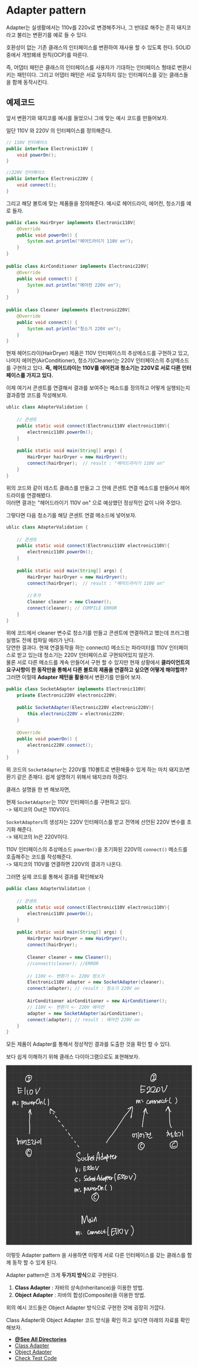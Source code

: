 # Adapter pattern

Adapter는 실생활에서는 110v를 220v로 변경해주거나, 그 반대로 해주는 흔히 돼지코 라고 불리는 변환기를 예로 들 수 있다.

호환성이 없는 기존 클래스의 인터페이스를 변환하여 재사용 할 수 있도록 한다. SOLID 중에서 개방폐쇄 원칙(OCP)를 따른다.

즉, 어댑터 패턴은 클래스의 인터페이스를 사용자가 기대하는 인터페이스 형태로 변환시키는 패턴이다. 그리고 어댑터 패턴은 서로 일치하지 않는 인터페이스를 갖는 클래스들을 함께 동작시킨다.

## 예제코드

앞서 변환기와 돼지코를 예시를 들었으니 그에 맞는 예시 코드를 만들어보자.

일단 110V 와 220V 의  인터페이스를 정의해준다.

```java
// 110V 인터페이스
public interface Electronic110V {
    void powerOn();
}
```
```java
//220V 인터페이스
public interface Electronic220V {
    void connect();
}
```

그리고 해당 볼트에 맞는 제품들을 정의해준다. 예시로 헤어드라이, 에어컨, 청소기를 예로 들자.

```java
public class HairDryer implements Electronic110V{
    @Override
    public void powerOn() {
        System.out.println("헤어드라이기 110V on");
    }
}

public class AirConditioner implements Electronic220V{
    @Override
    public void connect() {
        System.out.println("에어컨 220V on");
    }
}

public class Cleaner implements Electronic220V{
    @Override
    public void connect() {
        System.out.println("청소기 220V on");
    }
}
```
현재 헤어드라이(HairDryer) 제품은 110V 인터페이스의 추상메소드를 구현하고 있고, 나머지 에어컨(AirConditioner), 청소기(Cleaner)는 220V 인터페이스의 추상메소드를 구현하고 있다.
**즉, 헤어드라이는 110V를 에어컨과 청소기는 220V로 서로 다른 인터페이스를 가지고 있다.**

이제 여기서 콘센트를 연결해서 결과를 보여주는 메소드를 정의하고 어떻게 실행되는지 결과증명 코드를 작성해보자.

```java
ublic class AdapterValidation {
    
    // 콘센트
    public static void connect(Electronic110V electronic110V){
        electronic110V.powerOn();
    }

    public static void main(String[] args) {
        HairDryer hairDryer = new HairDryer();
        connect(hairDryer);  // result : "헤어드라이기 110V on"
    }
}
```

위의 코드와 같이 테스트 클래스를 만들고 그 안에 콘센트 연결 메소드를 만들어서 헤어드라이를 연결해봤다. <br/>
이러면 결과는 "헤어드라이기 110V on" 으로 예상했던 정상적인 값이 나와 주었다.

그렇다면 다음 청소기를 해당 콘센트 연결 메소드에 넣어보자.

```java
ublic class AdapterValidation {
    
    // 콘센트
    public static void connect(Electronic110V electronic110V){
        electronic110V.powerOn();
    }

    public static void main(String[] args) {
        HairDryer hairDryer = new HairDryer();
        connect(hairDryer);  // result : "헤어드라이기 110V on"

        //추가
        Cleaner cleaner = new Cleaner();
        connect(cleaner); // COMPILE ERROR
    }
}
```

위에 코드에서 cleaner 변수로 청소기를 만들고 콘센트에 연결하려고 했는데 프러그램 실행도 전에 컴파일 에러가 난다. <br/>
당연한 결과다. 현재 연결동작을 하는 connect() 메소드는 파라미터를 110V 인터페이스로 받고 있는데 청소기는 220V 인터페이스로 구현되어있지 않은가.<br/>
물론 서로 다른 메소드를 계속 만들어서 구현 할 수 있지만 현재 상황에서 **클라이언트의 요구사항이 한 동작만을 통해서 다른 볼트의 제품을 연결하고 싶으면 어떻게 해야할까?**
그러면 이럴때 **Adapter 패턴을 활용**해서 변환기를 만들어 보자.

```java
public class SocketAdapter implements Electronic110V{
    private Electronic220V electronic220V;

    public SocketAdapter(Electronic220V electronic220V){
        this.electronic220V = electronic220V;
    }

    @Override
    public void powerOn() {
        electronic220V.connect();
    }
}
```
위 코드의 `SocketAdapter`는 220V를 110볼트로 변환해줄수 있게 하는 마치 돼지코/변환기 같은 존재다. 쉽게 설명하기 위해서 돼지코라 하겠다.

클래스 설명을 한 번 해보자면, <br/>

현재 `SocketAdapter`는 110V 인터페이스를 구현하고 있다. <br/>
-> 돼지코의 Out은 110V이다.

`SocketAdapters`의 생성자는 220V 인터페이스를 받고 전역에 선언된 220V 변수를 초기화 해준다. <br/>
-> 돼지코의 In은 220V이다. 

110V 인터페이스의 추상메소드 `powerOn()`을 초기화된 220V의 `connect()` 메소드를 호출해주는 코드를 작성해준다.<br/>
-> 돼지코의 110V를 연결하면 220V의 결과가 나온다.

그러면 실제 코드를 통해서 결과를 확인해보자
```java
public class AdapterValidation {
    
    // 콘센트
    public static void connect(Electronic110V electronic110V){
        electronic110V.powerOn();
    }

    public static void main(String[] args) {
        HairDryer hairDryer = new HairDryer();
        connect(hairDryer);

        Cleaner cleaner = new Cleaner();
        //connect(cleaner); //ERROR

        // 110V <- 변환기 <- 220V 청소기
        Electronic110V adapter = new SocketAdapter(cleaner);
        connect(adapter); // result : 청소기 220V on

        AirConditioner airConditioner = new AirConditioner();
        // 110V <- 변환기 <- 220V 에어컨
        adapter = new SocketAdapter(airConditioner);
        connect(adapter); // result : 에어컨 220V on
    }
}
```

모든 제품이 Adapter를 통해서 정상적인 결과를 도출한 것을 확인 할 수 있다.

보다 쉽게 이해하기 위해 클래스 다이아그램으로도 표현해보자.

![](../../../../../imgs/adapter.jpg)


이렇듯 Adapter pattern 을 사용하면 이렇게 서로 다른 인터페이스를 갖는 클래스를 함께 동작 할 수 있게 된다.

Adapter pattern은 크게 **두가지 방식**으로 구현된다.
1. **Class Adapter** : 자바의 상속(Inheritance)을 이용한 방법.
2. **Object Adapter** : 자바의 합성(Composite)을 이용한 방법.

위의 예시 코드들은 Object Adapter 방식으로 구현한 것에 굉장히 가깝다.

Class Adapter와 Object Adapter 코드 방식을 확인 하고 싶다면 아래의 자료를 확인해보자.

- [**@See All Directories**](./differ)
- [Class Adapter](./differ/SocketClassAdapterImpl.java)
- [Object Adapter](./differ/SocketObjectAdapterImpl.java)
- [Check Test Code](./differ/AdapterPatternTest.java)

